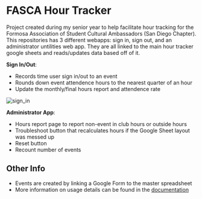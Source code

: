 # FASCA Hour Tracker
Project created during my senior year to help facilitate hour tracking for the Formosa Association of Student Cultural Ambassadors (San Diego Chapter). This repositories has 3 different webapps: sign in, sign out, and an administrator untilities web app. They are all linked to the main hour tracker google sheets and reads/updates data based off of it.

**Sign In/Out**:
- Records time user sign in/out to an event
- Rounds down event attendence hours to the nearest quarter of an hour
- Update the monthly/final hours report and attendence rate

![sign_in](https://github.com/user-attachments/assets/f1a5b4a8-07ac-43fe-88b7-cf02e877fdda)

**Administrator App**:
- Hours report page to report non-event in club hours or outside hours
- Troubleshoot button that recalculates hours if the Google Sheet layout was messed up
- Reset button
- Recount number of events

## Other Info
- Events are created by linking a Google Form to the master spreadsheet
- More information on usage details can be found in the [documentation](https://docs.google.com/document/d/1GPzgNdjmOUNmbl0DFEkyi2Um4A8kevz_xS_82BVw4kg/edit?usp=sharing)
